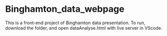 # Binghamton_data_webpage
This is a front-end project of Binghamton data presentation.
To run, download the folder, and open dataAnalyse.html with live server in VScode. 
